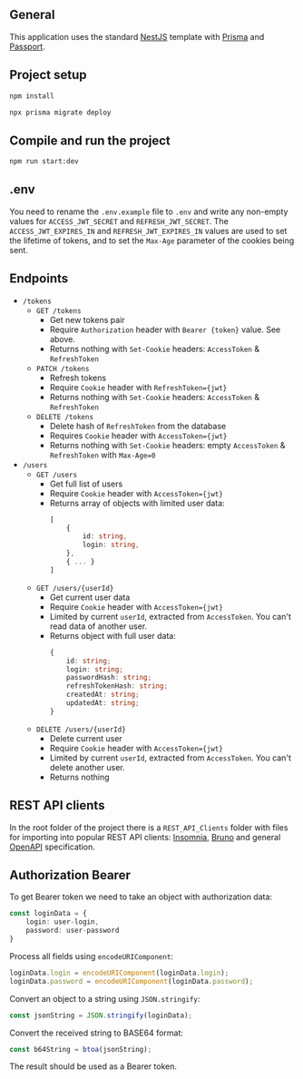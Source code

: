 ## General
This application uses the standard [NestJS](https://nestjs.com/) template with [Prisma](https://www.prisma.io/) and [Passport](https://www.passportjs.org/).
## Project setup
```sh
npm install
```
```sh
npx prisma migrate deploy
```
## Compile and run the project
```sh
npm run start:dev
```
## .env
You need to rename the `.env.example` file to `.env` and write any non-empty values for `ACCESS_JWT_SECRET` and `REFRESH_JWT_SECRET`.
The `ACCESS_JWT_EXPIRES_IN` and `REFRESH_JWT_EXPIRES_IN` values are used to set the lifetime of tokens, and to set the `Max-Age` parameter of the cookies being sent.
## Endpoints
- `/tokens`
    - `GET /tokens`
        - Get new tokens pair
        - Require `Authorization` header with `Bearer {token}` value. See above.
        - Returns nothing with `Set-Cookie` headers: `AccessToken` & `RefreshToken`
    - `PATCH /tokens`
        - Refresh tokens
        - Require `Cookie` header with `RefreshToken={jwt}`
        - Returns nothing with `Set-Cookie` headers: `AccessToken` & `RefreshToken`
    - `DELETE /tokens`
        - Delete hash of `RefreshToken` from the database
        - Requires `Cookie` header with `AccessToken={jwt}`
        - Returns nothing with `Set-Cookie` headers: empty `AccessToken` & `RefreshToken` with `Max-Age=0`
- `/users`
    - `GET /users`
        - Get full list of users
        - Require `Cookie` header with `AccessToken={jwt}`
        - Returns array of objects with limited user data:
          ```ts
          [
              {
                  id: string,
                  login: string,
              },
              { ... }
          ]
          ```
    - `GET /users/{userId}`
        - Get current user data
        - Require `Cookie` header with `AccessToken={jwt}`
        - Limited by current `userId`, extracted from `AccessToken`. You can't read data of another user.
        - Returns object with full user data:
          ```ts
          {
              id: string;
              login: string;
              passwordHash: string;
              refreshTokenHash: string;
              createdAt: string;
              updatedAt: string;
          }
          ```
    - `DELETE /users/{userId}`
        - Delete current user
        - Require `Cookie` header with `AccessToken={jwt}`
        - Limited by current `userId`, extracted from `AccessToken`. You can't delete another user.
        - Returns nothing
## REST API clients
In the root folder of the project there is a `REST_API_Clients` folder with files for importing into popular REST API clients: [Insomnia](https://insomnia.rest/), [Bruno](https://www.usebruno.com/) and general [OpenAPI](https://www.openapis.org/) specification.
## Authorization Bearer
To get Bearer token we need to take an object with authorization data:
```ts
const loginData = {
	login: user-login,
	password: user-password
}
```
Process all fields using `encodeURIComponent`:
```ts
loginData.login = encodeURIComponent(loginData.login);  
loginData.password = encodeURIComponent(loginData.password);
```
Convert an object to a string using `JSON.stringify`:
```ts
const jsonString = JSON.stringify(loginData);
```
Convert the received string to BASE64 format:
```ts
const b64String = btoa(jsonString);
```
The result should be used as a Bearer token. 
